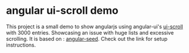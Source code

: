# angular ui-scroll demo

This project is a small demo to show angularjs using angular-ui's [ui-scroll](https://github.com/angular-ui/ui-scroll) with 3000 entries. Showcasing an issue with huge lists and excessive scrolling.
It is based on : [angular-seed](https://github.com/angular/angular-seed). Check out the link for setup instructions.
